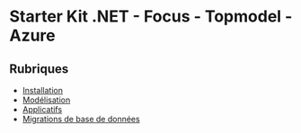 # Starter Kit .NET - Focus - Topmodel - Azure

## Rubriques

- [Installation](./InstallAndDebug.md)
- [Modélisation](./model/readme.md)
- [Applicatifs](./sources/readme.md)
- [Migrations de base de données](./migrations/readme.md)
